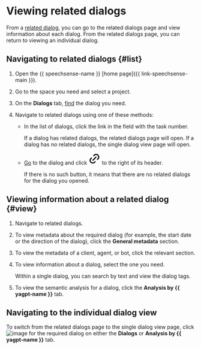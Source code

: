 # Viewing related dialogs

From a [related dialog](../../concepts/dialogs.md#related-dialogs), you can go to the related dialogs page and view information about each dialog. From the related dialogs page, you can return to viewing an individual dialog.

## Navigating to related dialogs {#list}

1. Open the {{ speechsense-name }} [home page]({{ link-speechsense-main }}).
1. Go to the space you need and select a project.
1. On the **Dialogs** tab, [find](manage-dialogs.md#filters-dialogs) the dialog you need.
1. Navigate to related dialogs using one of these methods:

    * In the list of dialogs, click the link in the field with the task number.

        If a dialog has related dialogs, the related dialogs page will open. If a dialog has no related dialogs, the single dialog view page will open.

    * [Go](manage-dialogs.md#view-dialog) to the dialog and click **![image](../../../_assets/console-icons/link.svg)** to the right of its header.

        If there is no such button, it means that there are no related dialogs for the dialog you opened.

## Viewing information about a related dialog {#view}

1. Navigate to related dialogs.
1. To view metadata about the required dialog (for example, the start date or the direction of the dialog), click the **General metadata** section.
1. To view the metadata of a client, agent, or bot, click the relevant section.
1. To view information about a dialog, select the one you need.

    Within a single dialog, you can search by text and view the dialog tags.

1. To view the semantic analysis for a dialog, click the **Analysis by {{ yagpt-name }}** tab.

## Navigating to the individual dialog view

To switch from the related dialogs page to the single dialog view page, click ![image](../../../_assets/console-icons/arrow-up-right-from-square.svg) for the required dialog on either the **Dialogs** or **Analysis by {{ yagpt-name }}** tab.
